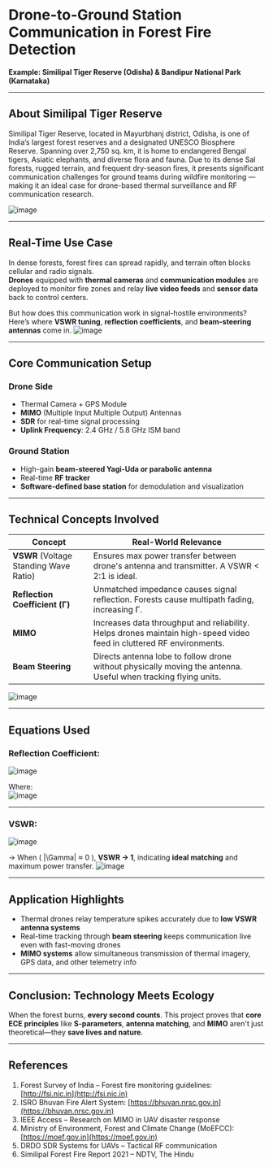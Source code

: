 #  Drone-to-Ground Station Communication in Forest Fire Detection  
**Example: Similipal Tiger Reserve (Odisha) & Bandipur National Park (Karnataka)**

---
## About Similipal Tiger Reserve
Similipal Tiger Reserve, located in Mayurbhanj district, Odisha, is one of India’s largest forest reserves and a designated UNESCO Biosphere Reserve. Spanning over 2,750 sq. km, it is home to endangered Bengal tigers, Asiatic elephants, and diverse flora and fauna. Due to its dense Sal forests, rugged terrain, and frequent dry-season fires, it presents significant communication challenges for ground teams during wildfire monitoring — making it an ideal case for drone-based thermal surveillance and RF communication research.

![image](https://github.com/user-attachments/assets/7a153559-e996-410a-bcd5-83a4aa2a464c)



---

##  Real-Time Use Case

In dense forests, forest fires can spread rapidly, and terrain often blocks cellular and radio signals.  
**Drones** equipped with **thermal cameras** and **communication modules** are deployed to monitor fire zones and relay **live video feeds** and **sensor data** back to control centers.

But how does this communication work in signal-hostile environments?  
Here’s where **VSWR tuning**, **reflection coefficients**, and **beam-steering antennas** come in.
![image](https://github.com/user-attachments/assets/b000deac-ba7c-4529-b3b2-5eb7f5becf29)


---

##  Core Communication Setup

###  Drone Side
- Thermal Camera + GPS Module  
- **MIMO** (Multiple Input Multiple Output) Antennas  
- **SDR** for real-time signal processing  
- **Uplink Frequency**: 2.4 GHz / 5.8 GHz ISM band

###  Ground Station
- High-gain **beam-steered Yagi-Uda or parabolic antenna**  
- Real-time **RF tracker**  
- **Software-defined base station** for demodulation and visualization

---

##  Technical Concepts Involved

| Concept | Real-World Relevance |
|--------|-----------------------|
| **VSWR** (Voltage Standing Wave Ratio) | Ensures max power transfer between drone's antenna and transmitter. A VSWR < 2:1 is ideal. |
| **Reflection Coefficient (Γ)** | Unmatched impedance causes signal reflection. Forests cause multipath fading, increasing Γ. |
| **MIMO** | Increases data throughput and reliability. Helps drones maintain high-speed video feed in cluttered RF environments. |
| **Beam Steering** | Directs antenna lobe to follow drone without physically moving the antenna. Useful when tracking flying units. |
![image](https://github.com/user-attachments/assets/115d8de3-9f49-480a-ae53-836d9c4b7d06)




---

##  Equations Used

###  Reflection Coefficient:
![image](https://github.com/user-attachments/assets/17f4dc0f-1ee9-4105-9ca7-0bf2befb38bb)


Where:  
![image](https://github.com/user-attachments/assets/ba3fa064-05a8-4b9e-86d2-1778c7146013)



---

###  VSWR:
![image](https://github.com/user-attachments/assets/c905eedc-dc25-4cb7-80a4-3da3bcfb332e)


→ When \( |\Gamma| ≈ 0 \), **VSWR → 1**, indicating **ideal matching** and maximum power transfer.
![image](https://github.com/user-attachments/assets/818d1c95-82a3-48de-a196-c530f6766c42)



---

##  Application Highlights

- Thermal drones relay temperature spikes accurately due to **low VSWR antenna systems**  
- Real-time tracking through **beam steering** keeps communication live even with fast-moving drones  
- **MIMO systems** allow simultaneous transmission of thermal imagery, GPS data, and other telemetry info

---

##  Conclusion: Technology Meets Ecology

When the forest burns, **every second counts**. This project proves that **core ECE principles** like **S-parameters**, **antenna matching**, and **MIMO** aren't just theoretical—they **save lives and nature**.



---

##  References

1. Forest Survey of India – Forest fire monitoring guidelines: [http://fsi.nic.in](http://fsi.nic.in)  
2. ISRO Bhuvan Fire Alert System: [https://bhuvan.nrsc.gov.in](https://bhuvan.nrsc.gov.in)  
3. IEEE Access – Research on MIMO in UAV disaster response  
4. Ministry of Environment, Forest and Climate Change (MoEFCC): [https://moef.gov.in](https://moef.gov.in)  
5. DRDO SDR Systems for UAVs – Tactical RF communication  
6. Similipal Forest Fire Report 2021 – NDTV, The Hindu  
